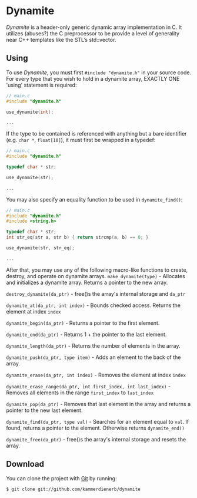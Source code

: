 # Dynamite

_Dynamite_ is a header-only generic dynamic array implementation in C. It utilizes (abuses?) the C preprocessor to be provide a level of generality near C++ templates like the STL’s std::vector.

## Using ##
To use _Dynamite_, you must first `#include "dynamite.h"` in your source code. For every type that you wish to hold in a dynamite array, EXACTLY ONE 'using' statement is required:

```C
// main.c
#include "dynamite.h"

use_dynamite(int);

...
```
If the type to be contained is referenced with anything but a bare identifier (e.g. `char *`, `float[10]`), it must first be wrapped in a typedef:

```C
// main.c
#include "dynamite.h"

typedef char * str;

use_dynamite(str);

...
```

You may also specify an equality function to be used in `dynamite_find()`:

```C
// main.c
#include "dynamite.h"
#include <string.h>

typedef char * str;
int str_eq(str a, str b) { return strcmp(a, b) == 0; }

use_dynamite(str, str_eq);

...
```

After that, you may use any of the following macro-like functions to create, destroy, and operate on dynamite arrays.
`make_dynamite(type)`                                           - Allocates and initializes a dynamite array. Returns a pointer to the new array.

`destroy_dynamite(da_ptr)`                                      - free()s the array's internal storage and `da_ptr`

`dynamite_at(da_ptr, int index)`                                - Bounds checked access. Returns the element at index `index`

`dynamite_begin(da_ptr)`                                        - Returns a pointer to the first element.

`dynamite_end(da_ptr)`                                          - Returns 1 + the pointer to the last element.

`dynamite_length(da_ptr)`                                       - Returns the number of elements in the array.

`dynamite_push(da_ptr, type item)`                              - Adds an element to the back of the array.

`dynamite_erase(da_ptr, int index)`                             - Removes the element at index `index`

`dynamite_erase_range(da_ptr, int first_index, int last_index)` - Removes all elements in the range `first_index` to 
`last_index`

`dynamite_pop(da_ptr)`                                          - Removes that last element in the array and returns a pointer to the new last element.

`dynamite_find(da_ptr, type val)`                               - Searches for an element equal to `val`. If found, returns a pointer to the element. Otherwise returns `dynamite_end()`

`dynamite_free(da_ptr)`                                         - free()s the array's internal storage and resets the array.


## Download ##
You can clone the project with [Git](http://git-scm.com "Git") by running:

    $ git clone git://github.com/kammerdienerb/dynamite
